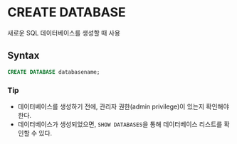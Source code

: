 # CREATE DATABASE

새로운 SQL 데이터베이스를 생성할 때 사용

## Syntax
```sql
CREATE DATABASE databasename;
```

### Tip
* 데이터베이스를 생성하기 전에, 관리자 권한(admin privilege)이 있는지 확인해야 한다.
* 데이터베이스가 생성되었으면, `SHOW DATABASES`을 통해 데이터베이스 리스트를 확인할 수 있다.
